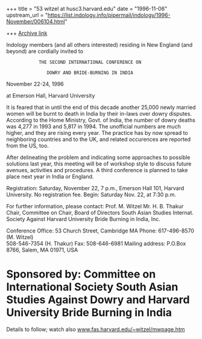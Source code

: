 +++
title = "53 witzel at husc3.harvard.edu"
date = "1996-11-06"
upstream_url = "https://list.indology.info/pipermail/indology/1996-November/006104.html"

+++
[Archive link](https://list.indology.info/pipermail/indology/1996-November/006104.html)


Indology members (and all others interested) residing in New England 
(and beyond) are cordially invited to



                THE SECOND INTERNATIONAL CONFERENCE ON 

                   DOWRY AND BRIDE-BURNING IN INDIA


November 22-24, 1996 

at Emerson Hall, Harvard University



It is feared that in until the end of this decade another 25,000 newly 
married women will be burnt to death in India by their in-laws over dowry 
disputes. According to the Home Ministry, Govt. of India, the number of 
dowry deaths was 4,277 in 1993 and 5,817 in 1994. The unofficial numbers 
are much higher, and they are rising every year. The practice has by now 
spread to neighboring countries and to the UK, and related occurences are 
reported from the US, too.  

After delineating the problem and indicating some approaches to possible
solutions last year, this meeting will be of workshop style to discuss
future avenues, activities and procedures. A third conference is planned
to take place next year in India or England.


Registration: Saturday, November  22, 7  p.m., Emerson Hall 101,
Harvard University. No registration fee.
Begin: Saturday Nov. 22, at 7:30 p.m.

For further information, please contact:
Prof. M. Witzel			               Mr. H. B. Thakur
Chair, Committee on		               Chair, Board of Directors
South Asian Studies  		               Internat. Society Against 
Harvard University                             Bride Burning in India, Inc.


Conference Office: 53 Church Street, Cambridge MA 
Phone: 617-496-8570 (M. Witzel)  			
       508-546-7354 (H. Thakur)
Fax:   508-646-6981
Mailing address:  P.O.Box 8766, Salem, MA 01971, USA

Sponsored by:
Committee on			               International Society
South Asian Studies			       Against Dowry and
Harvard University			       Bride Burning in India
==============================================================================

Details to follow; watch also www.fas.harvard.edu/~witzel/mwpage.htm





